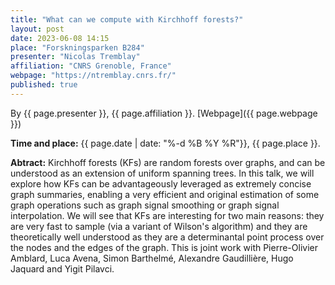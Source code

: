 ```yaml
---
title: "What can we compute with Kirchhoff forests?"
layout: post
date: 2023-06-08 14:15
place: "Forskningsparken B284"
presenter: "Nicolas Tremblay"
affiliation: "CNRS Grenoble, France"
webpage: "https://ntremblay.cnrs.fr/"
published: true
---
```


By {{ page.presenter }}, {{ page.affiliation }}. [Webpage]({{ page.webpage }})

**Time and place:** {{ page.date |  date: "%-d %B %Y %R"}}, {{ page.place }}.

**Abtract:** Kirchhoff forests (KFs) are random forests over graphs, and can be understood as an extension of uniform spanning trees. In this talk, we will explore how KFs can be advantageously leveraged as extremely concise graph summaries, enabling a very efficient and original estimation of some graph operations such as graph signal smoothing or graph signal interpolation. We will see that KFs are interesting for two main reasons: they are very fast to sample (via a variant of Wilson's algorithm) and they are theoretically well understood as they are a  determinantal point process over the nodes and the edges of the graph. This is joint work with Pierre-Olivier Amblard, Luca Avena, Simon Barthelmé, Alexandre Gaudillière, Hugo Jaquard and Yigit Pilavci. 
